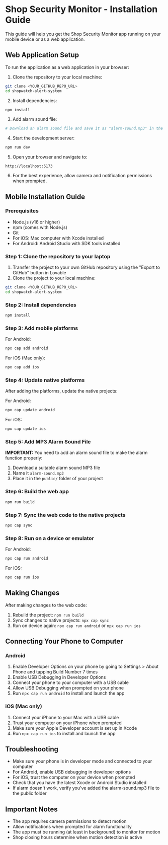 
# Shop Security Monitor - Installation Guide

This guide will help you get the Shop Security Monitor app running on your mobile device or as a web application.

## Web Application Setup

To run the application as a web application in your browser:

1. Clone the repository to your local machine:
```bash
git clone <YOUR_GITHUB_REPO_URL>
cd shopwatch-alert-system
```

2. Install dependencies:
```bash
npm install
```

3. Add alarm sound file:
```bash
# Download an alarm sound file and save it as "alarm-sound.mp3" in the public folder
```

4. Start the development server:
```bash
npm run dev
```

5. Open your browser and navigate to:
```
http://localhost:5173
```

6. For the best experience, allow camera and notification permissions when prompted.

## Mobile Installation Guide

### Prerequisites

- Node.js (v16 or higher)
- npm (comes with Node.js)
- Git
- For iOS: Mac computer with Xcode installed
- For Android: Android Studio with SDK tools installed

### Step 1: Clone the repository to your laptop

1. Transfer the project to your own GitHub repository using the "Export to GitHub" button in Lovable
2. Clone the project to your local machine:
```bash
git clone <YOUR_GITHUB_REPO_URL>
cd shopwatch-alert-system
```

### Step 2: Install dependencies

```bash
npm install
```

### Step 3: Add mobile platforms

For Android:
```bash
npx cap add android
```

For iOS (Mac only):
```bash
npx cap add ios
```

### Step 4: Update native platforms

After adding the platforms, update the native projects:

For Android:
```bash
npx cap update android
```

For iOS:
```bash
npx cap update ios
```

### Step 5: Add MP3 Alarm Sound File

**IMPORTANT:** You need to add an alarm sound file to make the alarm function properly:

1. Download a suitable alarm sound MP3 file
2. Name it `alarm-sound.mp3`
3. Place it in the `public/` folder of your project

### Step 6: Build the web app

```bash
npm run build
```

### Step 7: Sync the web code to the native projects

```bash
npx cap sync
```

### Step 8: Run on a device or emulator

For Android:
```bash
npx cap run android
```

For iOS:
```bash
npx cap run ios
```

## Making Changes

After making changes to the web code:

1. Rebuild the project: `npm run build`
2. Sync changes to native projects: `npx cap sync`
3. Run on device again: `npx cap run android` or `npx cap run ios`

## Connecting Your Phone to Computer

### Android
1. Enable Developer Options on your phone by going to Settings > About Phone and tapping Build Number 7 times
2. Enable USB Debugging in Developer Options
3. Connect your phone to your computer with a USB cable
4. Allow USB Debugging when prompted on your phone
5. Run `npx cap run android` to install and launch the app

### iOS (Mac only)
1. Connect your iPhone to your Mac with a USB cable
2. Trust your computer on your iPhone when prompted
3. Make sure your Apple Developer account is set up in Xcode
4. Run `npx cap run ios` to install and launch the app

## Troubleshooting

- Make sure your phone is in developer mode and connected to your computer
- For Android, enable USB debugging in developer options
- For iOS, trust the computer on your device when prompted
- Check that you have the latest Xcode or Android Studio installed
- If alarm doesn't work, verify you've added the alarm-sound.mp3 file to the public folder

## Important Notes

- The app requires camera permissions to detect motion
- Allow notifications when prompted for alarm functionality
- The app must be running (at least in background) to monitor for motion
- Shop closing hours determine when motion detection is active
